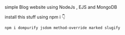 simple Blog website using NodeJs , EJS and MongoDB


install this stuff using npm i 👇

```
npm i dompurify jsdom method-override marked slugify

```